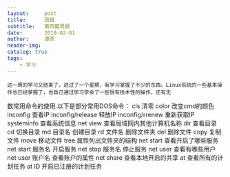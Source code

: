 ```yaml
---
layout:     post   				    
title:      周报 				
subtitle:   第四篇周报
date:       2019-02-01 		
author:     谭偲 						
header-img:
catalog: true 						
tags:								
    - 学习
---
```

    这一周的学习又结束了，进过了一个星期，有学习掌握了不少的东西。Linux系统的一些基本操作也已经掌握了，也自己通过学习学会了一些很有技术性的操作，还有无
数常用命令的使用.以下是部分常用DOS命令：
    cls                 清零
    color               改变cmd的颜色
    inconfig            查看IP
    inconfig/release    释放IP
    inconfig/rrenew     重新获取IP
    systeminfo          查看系统信息
    net view            查看局域网内其他计算机名称
    dir                 查看目录
    cd                  切换目录
    md 目录名            创建目录
    rd 文件名            删除文件夹
    del                 删除文件
    copy                复制文件
    move                移动文件
    tree                属性列出文件夹的结构
    net start           查看开启了哪些服务
    net start 服务名     开启服务
    net stop 服务名      停止服务
    net user            查看有哪些用户
    net user 账户名      查看账户的属性
    net share            查看本地开启的共享
    at                   查看所有的计划任务
    at ID                开启已注册的计划任务
